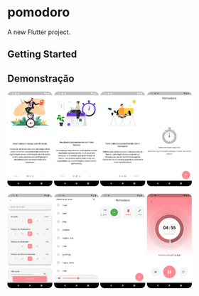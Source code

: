 # pomodoro

A new Flutter project.

## Getting Started

## Demonstração
<p>
<img src="screenshots/Screenshot_Splash_Page1.png" width="20%">
<img src="screenshots/Screenshot_Splash_Page2.png" width="20%">
<img src="screenshots/Screenshot_Splash_Page3.png" width="20%">
<img src="screenshots/Screenshot_Home_Page.png" width="20%">
</p>

<p>
<img src="screenshots/Screenshot_Add_Pomodoro.png" width="20%">
<img src="screenshots/Screenshot_Select_Ringtone.png" width="20%">
<img src="screenshots/Screenshot_Delete_Edit_Pomodoro.png" width="20%">
<img src="screenshots/Screenshot_Pomodoro.png" width="20%">
</p>
